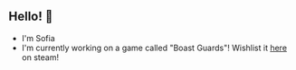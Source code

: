 ## Hello! 👋

- I'm Sofia
- I'm currently working on a game called "Boast Guards"! Wishlist it [here](https://store.steampowered.com/app/3454840/Boast_Guards/) on steam!

